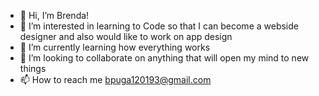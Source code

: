 - 👋 Hi, I’m Brenda!
- 👀 I’m interested in learning to Code so that I can become a webside designer and also would like to work on app design
- 🌱 I’m currently learning how everything works 
- 💞️ I’m looking to collaborate on anything that will open my mind to new things
- 📫 How to reach me bpuga120193@gmail.com

<!---
bpuga120193/bpuga120193 is a ✨ special ✨ repository because its `README.md` (this file) appears on your GitHub profile.
You can click the Preview link to take a look at your changes.
--->
